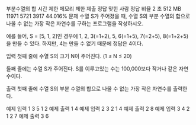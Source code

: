 부분수열의 합
시간 제한	메모리 제한	제출	정답	맞힌 사람	정답 비율
2 초	512 MB	11971	5721	3917	44.016%
문제
수열 S가 주어졌을 때, 수열 S의 부분 수열의 합으로 나올 수 없는 가장 작은 자연수를 구하는 프로그램을 작성하시오.

예를 들어, S = [5, 1, 2]인 경우에 1, 2, 3(=1+2), 5, 6(=1+5), 7(=2+5), 8(=1+2+5)을 만들 수 있다. 하지만, 4는 만들 수 없기 때문에 정답은 4이다.

입력
첫째 줄에 수열 S의 크기 N이 주어진다. (1 ≤ N ≤ 20)

둘째 줄에는 수열 S가 주어진다. S를 이루고있는 수는 100,000보다 작거나 같은 자연수이다.

출력
첫째 줄에 수열 S의 부분 수열의 합으로 나올 수 없는 가장 작은 자연수를 출력한다.

예제 입력 1 
3
5 1 2
예제 출력 1 
4
예제 입력 2 
3
2 1 4
예제 출력 2 
8
예제 입력 3 
4
2 1 2 7
예제 출력 3 
6